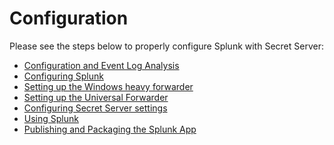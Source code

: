 [title]: # (Configuration)
[tags]: # (introduction)
[priority]: # (1)
# Configuration

Please see the steps below to properly configure Splunk with Secret Server:

* [Configuration and Event Log Analysis](event-log-analysis.md)
* [Configuring Splunk](configuring-splunk.md)
* [Setting up the Windows heavy forwarder](heavy-forwarder.md)
* [Setting up the Universal Forwarder](universal-forwarder.md)
* [Configuring Secret Server settings](configure-ss-settings.md)
* [Using Splunk](using-splunk.md)
* [Publishing and Packaging the Splunk App](splunk-app.md)
